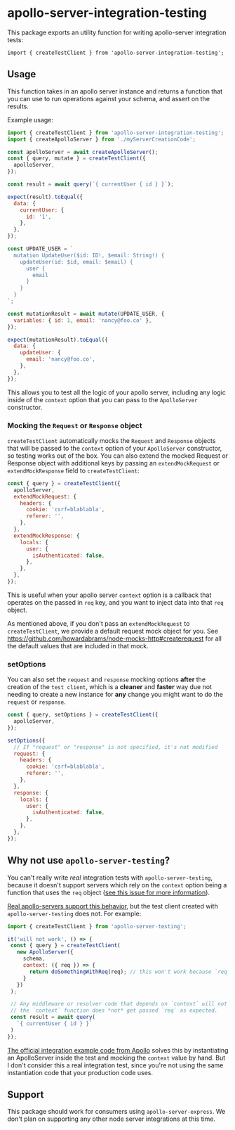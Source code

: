 # apollo-server-integration-testing

This package exports an utility function for writing apollo-server integration tests:

```
import { createTestClient } from 'apollo-server-integration-testing';
```

## Usage

This function takes in an apollo server instance and returns a function that you can use to run operations against your schema, and assert on the results.

Example usage:

```js
import { createTestClient } from 'apollo-server-integration-testing';
import { createApolloServer } from './myServerCreationCode';

const apolloServer = await createApolloServer();
const { query, mutate } = createTestClient({
  apolloServer,
});

const result = await query(`{ currentUser { id } }`);

expect(result).toEqual({
  data: {
    currentUser: {
      id: '1',
    },
  },
});

const UPDATE_USER = `
  mutation UpdateUser($id: ID!, $email: String!) {
    updateUser(id: $id, email: $email) {
      user {
        email
      }
    }
  }
`;

const mutationResult = await mutate(UPDATE_USER, {
  variables: { id: 1, email: 'nancy@foo.co' },
});

expect(mutationResult).toEqual({
  data: {
    updateUser: {
      email: 'nancy@foo.co',
    },
  },
});
```

This allows you to test all the logic of your apollo server, including any logic inside of the `context` option that you can pass to the `ApolloServer` constructor.

### Mocking the `Request` or `Response` object

`createTestClient` automatically mocks the `Request` and `Response` objects that will be passed to the `context` option of your `ApolloServer` constructor, so testing works out of the box.
You can also extend the mocked Request or Response object with additional keys by passing an `extendMockRequest` or `extendMockResponse` field to `createTestClient`:

```js
const { query } = createTestClient({
  apolloServer,
  extendMockRequest: {
    headers: {
      cookie: 'csrf=blablabla',
      referer: '',
    },
  },
  extendMockResponse: {
    locals: {
      user: {
        isAuthenticated: false,
      },
    },
  },
});
```

This is useful when your apollo server `context` option is a callback that operates on the passed in `req` key, and you want to inject data into that `req` object.

As mentioned above, if you don't pass an `extendMockRequest` to `createTestClient`, we provide a default request mock object for you. See https://github.com/howardabrams/node-mocks-http#createrequest for all the default values that are included in that mock.

### setOptions

You can also set the `request` and `response` mocking options **after** the creation of the `test client`, which is a **cleaner** and **faster** way due not needing to create a new instance for **any** change you might want to do the `request` or `response`.

```js
const { query, setOptions } = createTestClient({
  apolloServer,
});

setOptions({
  // If "request" or "response" is not specified, it's not modified
  request: {
    headers: {
      cookie: 'csrf=blablabla',
      referer: '',
    },
  },
  response: {
    locals: {
      user: {
        isAuthenticated: false,
      },
    },
  },
});
```

## Why not use `apollo-server-testing`?

You can't really write _real_ integration tests with `apollo-server-testing`, because it doesn't support servers which rely on the `context` option being a function that uses the `req` object ([see this issue for more information](https://github.com/apollographql/apollo-server/issues/2277)).

[Real apollo-servers support this behavior](https://www.apollographql.com/docs/apollo-server/essentials/data/#context-argument), but the test client created with `apollo-server-testing` does not. For example:

```js
import { createTestClient } from 'apollo-server-testing';

it('will not work', () => {
 const { query } = createTestClient(
   new ApolloServer({
     schema,
     context: ({ req }) => {
       return doSomethingWithReq(req); // this won't work because `req` is `undefined`.
     }
   })
 );

 // Any middleware or resolver code that depends on `context` will not work when this runs, because
 // the `context` function does *not* get passed `req` as expected.
 const result = await query(
   `{ currentUser { id } }`
 )
});
```

[The official integration example code from Apollo](https://github.com/apollographql/fullstack-tutorial/blob/6988f6948668ccc2dea3f7a216dd44bdf25a0b9f/final/server/src/__tests__/integration.js#L68-L74) solves this by instantiating an ApolloServer inside the test and mocking the `context` value by hand. But I don't consider this a real integration test, since you're not using the same instantiation code that your production code uses.

## Support

This package should work for consumers using `apollo-server-express`. We don't plan on supporting any other node server integrations at this time.
